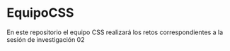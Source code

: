 # EquipoCSS
En este repositorio el equipo CSS realizará los retos correspondientes a la sesión de investigación 02
